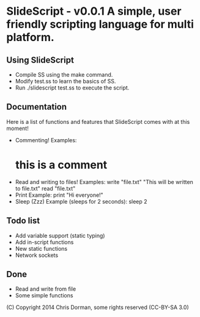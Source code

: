 SlideScript - v0.0.1
A simple, user friendly scripting language for multi platform. 
====

Using SlideScript
----
* Compile SS using the make command.
* Modify test.ss to learn the basics of SS.
* Run ./slidescript test.ss to execute the script.

Documentation
----
Here is a list of functions and features that SlideScript comes with 
at this moment!

* Commenting! Examples: 
    # this is a comment
* Read and writing to files! Examples:
    write "file.txt" "This will be written to file.txt"
    read "file.txt"
* Print Example:
    print "Hi everyone!"
* Sleep (Zzz) Example (sleeps for 2 seconds):
    sleep 2

Todo list
----
* Add variable support (static typing)
* Add in-script functions
* New static functions
* Network sockets

Done
----
* Read and write from file
* Some simple functions

(C) Copyright 2014 Chris Dorman, some rights reserved (CC-BY-SA 3.0)

